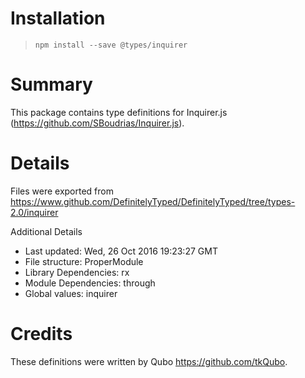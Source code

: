 # Installation
> `npm install --save @types/inquirer`

# Summary
This package contains type definitions for Inquirer.js (https://github.com/SBoudrias/Inquirer.js).

# Details
Files were exported from https://www.github.com/DefinitelyTyped/DefinitelyTyped/tree/types-2.0/inquirer

Additional Details
 * Last updated: Wed, 26 Oct 2016 19:23:27 GMT
 * File structure: ProperModule
 * Library Dependencies: rx
 * Module Dependencies: through
 * Global values: inquirer

# Credits
These definitions were written by Qubo <https://github.com/tkQubo>.
